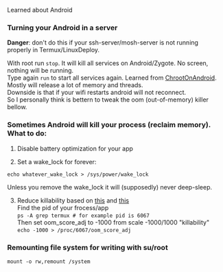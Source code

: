 Learned about Android

### Turning your Android in a server 

**Danger**: don't do this if your ssh-server/mosh-server is not running properly in Termux/LinuxDeploy. 

With root run `stop`. It will kill all services on Android/Zygote. No screen, nothing will be running.   
Type again `run` to start all services again. Learned from [ChrootOnAndroid][3].  
Mostly will release a lot of memory and threads.   
Downside is that if your wifi restarts android will not reconnect.   
So I personally think is bettern to tweak the oom (out-of-memory) killer bellow.   

### Sometimes Android will kill your process (reclaim memory). What to do:

1. Disable battery optimization for your app

2. Set a wake_lock for forever:   
  ```su
  echo whatever_wake_lock > /sys/power/wake_lock
  ```   
  Unless you remove the wake_lock it will (supposedly) never deep-sleep.

3. Reduce killability based on [this][1] and [this][2]  
  Find the pid of your frocess/app   
  ```ps -A grep termux # for example pid is 6067```   
  Then set oom_score_adj to -1000 from scale -1000/1000 "killability"   
  ```echo -1000 > /proc/6067/oom_score_adj```   

[1]: https://android.stackexchange.com/questions/183401/is-there-a-way-with-root-to-prevent-android-task-killer-from-killing-certain
[2]: https://askubuntu.com/questions/60672/how-do-i-use-oom-score-adj
[3]: https://wiki.debian.org/ChrootOnAndroid


### Remounting file system for writing with su/root

```mount -o rw,remount /system```
